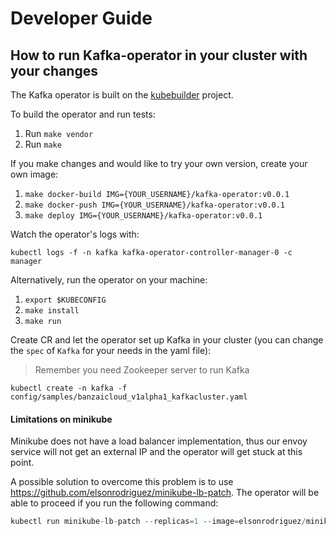 # Developer Guide

## How to run Kafka-operator in your cluster with your changes

The Kafka operator is built on the [kubebuilder](https://github.com/kubernetes-sigs/kubebuilder) project.

To build the operator and run tests:

1. Run `make vendor`
2. Run `make`

If you make changes and would like to try your own version, create your own image:

1. `make docker-build IMG={YOUR_USERNAME}/kafka-operator:v0.0.1`
2. `make docker-push IMG={YOUR_USERNAME}/kafka-operator:v0.0.1`
3. `make deploy IMG={YOUR_USERNAME}/kafka-operator:v0.0.1`

Watch the operator's logs with:

`kubectl logs -f -n kafka kafka-operator-controller-manager-0 -c manager`

Alternatively, run the operator on your machine:

1. `export $KUBECONFIG`
2. `make install`
3. `make run`

Create CR and let the operator set up Kafka in your cluster (you can change the `spec` of `Kafka` for your needs in the yaml file):

> Remember you need Zookeeper server to run Kafka

`kubectl create -n kafka -f config/samples/banzaicloud_v1alpha1_kafkacluster.yaml`

#### Limitations on minikube

Minikube does not have a load balancer implementation, thus our envoy service will not get an external IP and the operator will get stuck at this point.

A possible solution to overcome this problem is to use https://github.com/elsonrodriguez/minikube-lb-patch. The operator will be able to proceed if you run the following command:
```go
kubectl run minikube-lb-patch --replicas=1 --image=elsonrodriguez/minikube-lb-patch:0.1 --namespace=kube-system
``` 
